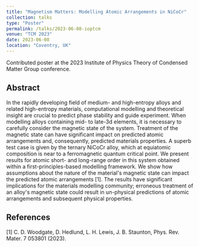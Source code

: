 ```yaml
---
title: "Magnetism Matters: Modelling Atomic Arrangements in NiCoCr"
collection: talks
type: "Poster"
permalink: /talks/2023-06-08-ioptcm
venue: "TCM 2023"
date: 2023-06-08
location: "Coventry, UK"
---
```


Contributed poster at the 2023 Institute of Physics Theory of Condensed Matter Group conference.

<h2>Abstract</h2>
In the rapidly developing field of medium- and high-entropy alloys and related high-entropy materials, computational modelling and theoretical insight are crucial to predict phase stability and guide experiment. When modelling alloys containing mid- to late-3d elements, it is necessary to carefully consider the magnetic state of the system. Treatment of the magnetic state can have significant impact on predicted atomic arrangements and, consequently, predicted materials properties. A superb test case is given by the ternary NiCoCr alloy, which at equiatomic composition is near to a ferromagnetic quantum critical point. We present results for atomic short- and long-range order in this system obtained within a first-principles-based modelling framework. We show how assumptions about the nature of the material's magnetic state can impact the predicted atomic arrangements [1]. The results have significant implications for the materials modelling community; erroneous treatment of an alloy's magnetic state could result in un-physical predictions of atomic arrangements and subsequent physical properties.

<h2>References</h2>
[1] C. D. Woodgate, D. Hedlund, L. H. Lewis, J. B. Staunton, Phys. Rev. Mater. 7 053801 (2023).
